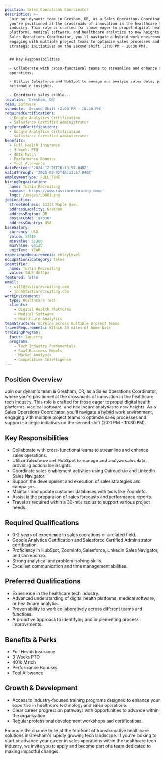 ```yaml
---
position: Sales Operations Coordinator
description: >-
  Join our dynamic team in Gresham, OR, as a Sales Operations Coordinator, where
  you're positioned at the crossroads of innovation in the healthcare tech
  industry. This role is crafted for those eager to propel digital health
  platforms, medical software, and healthcare analytics to new heights. As a
  Sales Operations Coordinator, you'll navigate a hybrid work environment,
  engaging with multiple project teams to optimize sales processes and support
  strategic initiatives on the second shift (2:00 PM - 10:30 PM).


  ## Key Responsibilities

  - Collaborate with cross-functional teams to streamline and enhance sales
  operations.

  - Utilize Salesforce and HubSpot to manage and analyze sales data, providing
  actionable insights.

  - Coordinate sales enable...
location: 'Gresham, OR'
team: Software
schedule: 'Second Shift (2:00 PM - 10:30 PM)'
requiredCertifications:
  - Google Analytics Certification
  - Salesforce Certified Administrator
preferredCertifications:
  - Google Analytics Certification
  - Salesforce Certified Administrator
benefits:
  - Full Health Insurance
  - 3 Weeks PTO
  - 401k Match
  - Performance Bonuses
  - Tool Allowance
datePosted: '2024-12-28T16:13:57.040Z'
validThrough: '2025-02-02T16:13:57.040Z'
employmentType: FULL_TIME
hiringOrganization:
  name: Tustin Recruiting
  sameAs: 'https://www.tustinrecruiting.com/'
  logo: /images/LOGO1.png
jobLocation:
  streetAddress: 11334 Maple Ave.
  addressLocality: Gresham
  addressRegion: OR
  postalCode: '97030'
  addressCountry: USA
baseSalary:
  currency: USD
  value: 58719
  minValue: 51308
  maxValue: 66130
  unitText: YEAR
experienceRequirements: entryLevel
occupationalCategory: Sales
identifier:
  name: Tustin Recruiting
  value: SALE-46l4pz
featured: false
email:
  - will@tustinrecruiting.com
  - john@tustinrecruiting.com
workEnvironment:
  type: Healthcare Tech
  clients:
    - Digital Health Platforms
    - Medical Software
    - Healthcare Analytics
teamStructure: Working across multiple project teams
travelRequirements: Within 30 miles of home base
trainingProgram:
  focus: Industry
  programs:
    - Tech Industry Fundamentals
    - SaaS Business Models
    - Market Analysis
    - Competitive Intelligence
---
```



## Position Overview
Join our dynamic team in Gresham, OR, as a Sales Operations Coordinator, where you're positioned at the crossroads of innovation in the healthcare tech industry. This role is crafted for those eager to propel digital health platforms, medical software, and healthcare analytics to new heights. As a Sales Operations Coordinator, you'll navigate a hybrid work environment, engaging with multiple project teams to optimize sales processes and support strategic initiatives on the second shift (2:00 PM - 10:30 PM).

## Key Responsibilities
- Collaborate with cross-functional teams to streamline and enhance sales operations.
- Utilize Salesforce and HubSpot to manage and analyze sales data, providing actionable insights.
- Coordinate sales enablement activities using Outreach.io and LinkedIn Sales Navigator.
- Support the development and execution of sales strategies and campaigns.
- Maintain and update customer databases with tools like ZoomInfo.
- Assist in the preparation of sales forecasts and performance reports.
- Travel as required within a 30-mile radius to support various project needs.

## Required Qualifications
- 0-2 years of experience in sales operations or a related field.
- Google Analytics Certification and Salesforce Certified Administrator certification.
- Proficiency in HubSpot, ZoomInfo, Salesforce, LinkedIn Sales Navigator, and Outreach.io.
- Strong analytical and problem-solving skills.
- Excellent communication and time management abilities.

## Preferred Qualifications
- Experience in the healthcare tech industry.
- Advanced understanding of digital health platforms, medical software, or healthcare analytics.
- Proven ability to work collaboratively across different teams and functions.
- A proactive approach to identifying and implementing process improvements.

## Benefits & Perks
- Full Health Insurance
- 3 Weeks PTO
- 401k Match
- Performance Bonuses
- Tool Allowance

## Growth & Development
- Access to industry-focused training programs designed to enhance your expertise in healthcare technology and sales operations.
- Clear career progression pathways with opportunities to advance within the organization.
- Regular professional development workshops and certifications.

Embrace the chance to be at the forefront of transformative healthcare solutions in Gresham's rapidly growing tech landscape. If you're looking to start or advance your career in sales operations within the healthcare tech industry, we invite you to apply and become part of a team dedicated to making impactful changes.
